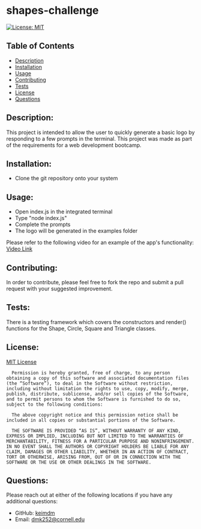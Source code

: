 # shapes-challenge
[![License: MIT](https://img.shields.io/badge/License-MIT-yellow.svg)](https://opensource.org/licenses/MIT)
## Table of Contents
* [Description](#description)
* [Installation](#installation)
* [Usage](#usage)
* [Contributing](#contributing)
* [Tests](#tests)
* [License](#license)
* [Questions](#questions)
## Description:
This project is intended to allow the user to quickly generate a basic logo by responding to a few prompts in the terminal. This project was made as part of the requirements for a web development bootcamp.

## Installation:
* Clone the git repository onto your system

## Usage:
* Open index.js in the integrated terminal
* Type "node index.js"
* Complete the prompts
* The logo will be generated in the examples folder

Please refer to the following video for an example of the app's functionality:
[Video Link](https://drive.google.com/file/d/15QS9C0O-YXeSTIwgcSH8xW6vDDzkl7Gz/view)

## Contributing:
In order to contribute, please feel free to fork the repo and submit a pull request with your suggested improvement.

## Tests:
There is a testing framework which covers the constructors and render() functions for the Shape, Circle, Square and Triangle classes.

## License:
[MIT License](https://opensource.org/license/mit/)

      Permission is hereby granted, free of charge, to any person obtaining a copy of this software and associated documentation files (the “Software”), to deal in the Software without restriction, including without limitation the rights to use, copy, modify, merge, publish, distribute, sublicense, and/or sell copies of the Software, and to permit persons to whom the Software is furnished to do so, subject to the following conditions:
      
      The above copyright notice and this permission notice shall be included in all copies or substantial portions of the Software.
      
      THE SOFTWARE IS PROVIDED “AS IS”, WITHOUT WARRANTY OF ANY KIND, EXPRESS OR IMPLIED, INCLUDING BUT NOT LIMITED TO THE WARRANTIES OF MERCHANTABILITY, FITNESS FOR A PARTICULAR PURPOSE AND NONINFRINGEMENT. IN NO EVENT SHALL THE AUTHORS OR COPYRIGHT HOLDERS BE LIABLE FOR ANY CLAIM, DAMAGES OR OTHER LIABILITY, WHETHER IN AN ACTION OF CONTRACT, TORT OR OTHERWISE, ARISING FROM, OUT OF OR IN CONNECTION WITH THE SOFTWARE OR THE USE OR OTHER DEALINGS IN THE SOFTWARE.
      
      
## Questions:
Please reach out at either of the following locations if you have any additional questions:
* GitHub: [keimdm](https://github.com/keimdm)
* Email: dmk252@cornell.edu
